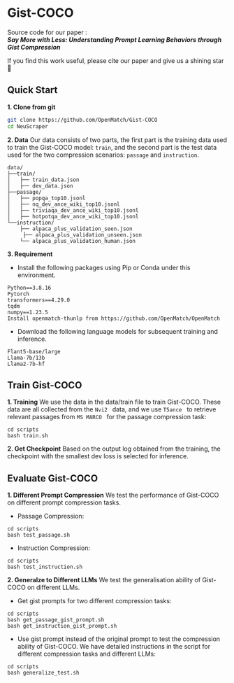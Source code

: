 # Gist-COCO

Source code for our paper :  
***Say More with Less: Understanding Prompt Learning Behaviors through Gist Compression***

If you find this work useful, please cite our paper  and give us a shining star 🌟



## Quick Start

**1. Clone from git**

```bash
git clone https://github.com/OpenMatch/Gist-COCO
cd NeuScraper
```

**2. Data**
Our data consists of two parts, the first part is the training data used to train the Gist-COCO model: `train`, and the second part is the test data used for the two compression scenarios: `passage` and `instruction`.
```
data/
├──train/
│   ├── train_data.json
│   ├── dev_data.json
├──passage/
│   ├── popqa_top10.jsonl
│   ├── nq_dev_ance_wiki_top10.jsonl
│   ├── triviaqa_dev_ance_wiki_top10.jsonl
│   ├── hotpotqa_dev_ance_wiki_top10.jsonl
└──instruction/
    ├── alpaca_plus_validation_seen.json
	 ├── alpaca_plus_validation_unseen.json
    └── alpaca_plus_validation_human.json
```

**3. Requirement**

 * Install the following packages using Pip or Conda under this environment.

```
Python==3.8.16
Pytorch
transformers==4.29.0
tqdm
numpy==1.23.5
Install openmatch-thunlp from https://github.com/OpenMatch/OpenMatch
```

 * Download the following language models for subsequent training and inference.
```
Flant5-base/large
Llama-7b/13b
Llama2-7b-hf
```

## Train Gist-COCO
**1. Training**
We use the data in the data/train file to train Gist-COCO. These data are all collected from the  `Nvi2 ` data, and we use  `T5ance ` to retrieve relevant passages from  `MS MARCO ` for the passage compression task:

```
cd scripts
bash train.sh
```

**2. Get Checkpoint**
Based on the output log obtained from the training, the checkpoint with the smallest dev loss is selected for inference.

## Evaluate Gist-COCO
**1. Different Prompt Compression**
We test the performance of Gist-COCO on different prompt compression tasks.
* Passage Compression:
 
```
cd scripts
bash test_passage.sh
```

* Instruction Compression:
```
cd scripts
bash test_instruction.sh
```

**2. Generalze to Different LLMs**
We test the generalisation ability of Gist-COCO on different LLMs.

* Get gist prompts for two different compression tasks:
```
cd scripts
bash get_passage_gist_prompt.sh
bash get_instruction_gist_prompt.sh
```

*  Use gist prompt instead of the original prompt to test the compression ability of Gist-COCO. We have detailed instructions in the script for different compression tasks and different LLMs:
```
cd scripts
bash generalize_test.sh
```
